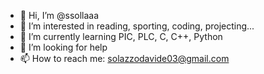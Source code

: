 - 👋 Hi, I’m @ssollaaa
- 👀 I’m interested in reading, sporting, coding, projecting...
- 🌱 I’m currently learning PIC, PLC, C, C++, Python
- 💞️ I’m looking for help
- 📫 How to reach me: solazzodavide03@gmail.com

<!---
ssollaaa/ssollaaa is a ✨ special ✨ repository because its `README.md` (this file) appears on your GitHub profile.
You can click the Preview link to take a look at your changes.
--->
